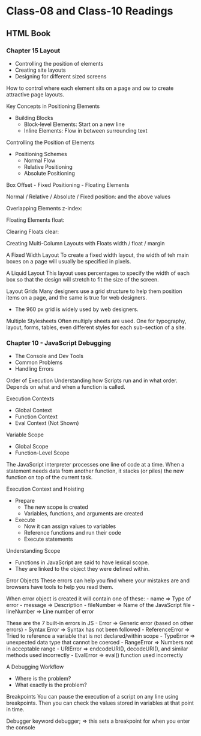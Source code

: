 # Class-08 and Class-10  Readings

## HTML Book

### Chapter 15 Layout
- Controlling the position of elements
- Creating site layouts
- Designing for different sized screens

How to control where each element sits on a page and ow to create attractive page layouts.

Key Concepts in Positioning Elements
- Building Blocks
    - Block-level Elements: Start on a new line
    - Inline Elements: Flow in between surrounding text

Controlling the Position of Elements
- Positioning Schemes
    - Normal Flow
    - Relative Positioning
    - Absolute Positioning

Box Offset
    - Fixed Positioning
    - Floating Elements

Normal / Relative / Absolute / Fixed 
position: and the above values

Overlapping Elements
z-index:

Floating Elements
float:

Clearing Floats
clear:

Creating Multi-Column Layouts with Floats
width / float / margin

A Fixed Width Layout 
To create a fixed width layout, the width of teh main boxes on a page will usually be specified in pixels.

A Liquid Layout
This layout uses percentages to specify the width of each box so that the design will stretch to fit the size of the screen.

Layout Grids
Many designers use a grid structure to help them position items on a page, and the same is true for web designers.
- The 960 px grid is widely used by web designers.

Multiple Stylesheets
Often multiply sheets are used.  One for typography, layout, forms, tables, even different styles for each sub-section of a site.

### Chapter 10 - JavaScript Debugging 
- The Console and Dev Tools
- Common Problems
- Handling Errors

Order of Execution
Understanding how Scripts run and in what order. Depends on what and when a function is called.

Execution Contexts
- Global Context
- Function Context
- Eval Context (Not Shown)

Variable Scope
- Global Scope
- Function-Level Scope

The JavaScript interpreter processes one line of code at a time.  When a statement needs data from another function, it stacks (or piles) the new function on top of the current task.

Execution Context and Hoisting 
- Prepare
    - The new scope is created
    - Variables, functions, and arguments are created
- Execute
    - Now it can assign values to variables
    - Reference functions and run their code
    - Execute statements

Understanding Scope
- Functions in JavaScript are said to have lexical scope.
- They are linked to the object they were defined within.

Error Objects
These errors can help you find where your mistakes are and browsers have tools to help you read them.

When error object is created it will contain one of these:
    - name => Type of error
    - message => Description
    - fileNumber => Name of the JavaScript file
    - lineNumber => Line number of error

These are the 7 built-in errors in JS
    - Error => Generic error (based on other errors)
    - Syntax Error => Syntax has not been followed
    - ReferenceError => Tried to reference a variable that is not declared/within scope
    - TypeError => unexpected data type that cannot be coerced
    - RangeError => Numbers not in acceptable range
    - URIError => endcodeURI(), decodeURI(), and similar methods used incorrectly
    - EvalError => eval() function used incorrectly

A Debugging Workflow
- Where is the problem?
- What exactly is the problem?

Breakpoints
You can pause the execution of a script on any line using breakpoints. Then you can check the values stored in variables at that point in time.

Debugger keyword
debugger; => this sets a breakpoint for when you enter the console




